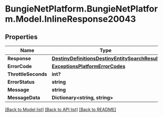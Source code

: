 # BungieNetPlatform.BungieNetPlatform.Model.InlineResponse20043
## Properties

Name | Type | Description | Notes
------------ | ------------- | ------------- | -------------
**Response** | [**DestinyDefinitionsDestinyEntitySearchResult**](DestinyDefinitionsDestinyEntitySearchResult.md) |  | [optional] 
**ErrorCode** | [**ExceptionsPlatformErrorCodes**](ExceptionsPlatformErrorCodes.md) |  | [optional] 
**ThrottleSeconds** | **int?** |  | [optional] 
**ErrorStatus** | **string** |  | [optional] 
**Message** | **string** |  | [optional] 
**MessageData** | **Dictionary&lt;string, string&gt;** |  | [optional] 

[[Back to Model list]](../README.md#documentation-for-models) [[Back to API list]](../README.md#documentation-for-api-endpoints) [[Back to README]](../README.md)

